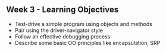 ## Week 3 - Learning Objectives

* Test-drive a simple program using objects and methods
* Pair using the driver-navigator style
* Follow an effective debugging process
* Describe some basic OO principles like encapsulation, SRP
